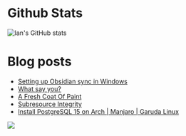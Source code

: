 # Github Stats
![Ian's GitHub stats](https://github-readme-stats.vercel.app/api?username=andwati&show_icons=true&theme=transparent&rank_icon=github&include_all_commits=true&count_private=true)
# Blog posts
<!-- BLOG-POST-LIST:START -->
- [Setting up Obsidian sync in Windows](https://andwati.com/posts/obsidian-sync/)
- [What say you?](https://andwati.com/posts/utterances-comments/)
- [A Fresh Coat Of Paint](https://andwati.com/posts/a-fresh-coat-of-paint/)
- [Subresource Integrity](https://andwati.com/posts/subresource-integrity/)
- [Install PostgreSQL 15 on Arch | Manjaro | Garuda Linux](https://andwati.com/posts/install-postgresql-15-on-arch-manjaro-garuda-linux/)
<!-- BLOG-POST-LIST:END -->

[![](https://visitcount.itsvg.in/api?id=andwati&label=Profile%20Views&color=0&icon=6&pretty=false)](https://visitcount.itsvg.in)
